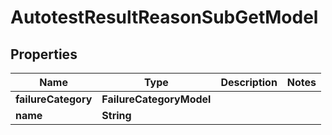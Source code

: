 

# AutotestResultReasonSubGetModel


## Properties

| Name | Type | Description | Notes |
|------------ | ------------- | ------------- | -------------|
|**failureCategory** | **FailureCategoryModel** |  |  |
|**name** | **String** |  |  |



